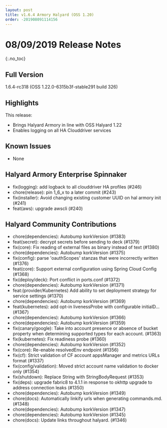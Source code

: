 ```yaml
---
layout: post
title: v1.6.4 Armory Halyard (OSS 1.20)
order: -201908091114156
---
```


# 08/09/2019 Release Notes
{:.no_toc}

## Full Version
1.6.4-rc318 (OSS 1.22.0-6315b3f-stable291 build 326)

## Highlights

This release: 
* Brings Halyard Armory in line with OSS Halyard 1.22
* Enables logging on all HA Clouddriver services


## Known Issues

- None

## Halyard Armory Enterprise Spinnaker
 - fix(logging): add logback to all clouddriver HA profiles (#246) 
 - chore(release): pin 1_6_x to a later commit (#243)
 - fix(installer): Avoid changing existing customer UUID on hal armory init (#241)
 - feat(aws): upgrade awscli (#240)

##  Halyard Community Contributions
 - chore(dependencies): Autobump korkVersion (#1383)
 - feat(secret): decrypt secrets before sending to deck (#1379)
 - fix(core): Fix reading of external files as binary instead of text (#1380)
 - chore(dependencies): Autobump korkVersion (#1375)
 - fix(config): parse 'oauthScopes' stanzas that were incorrectly written (#1376)
 - feat(core): Support external configuration using Spring Cloud Config (#1368)
 - fix(deploy/deck): Port conflict in ports.conf (#1372)
 - chore(dependencies): Autobump korkVersion (#1371)
 - feat:(provider/Kubernetes) Add ability to set deployment strategy for service settings (#1370)
 - chore(dependencies): Autobump korkVersion (#1369)
 - feat(kubernetes): add opt-in livenessProbe with configurable initialD… (#1367)
 - chore(dependencies): Autobump korkVersion (#1366)
 - chore(dependencies): Autobump korkVersion (#1359)
 - fix(canary/google): Take into account presence or absence of bucket property when determining supported types for each account. (#1363)
 - fix(kubernetes): Fix readiness probe (#1360)
 - chore(dependencies): Autobump korkVersion (#1352)
 - fix(core): Re-enable resolvedEnv endpoint (#1356)
 - fix(cf): Strict validation of CF account appsManager and metrics URLs format (#1337)
 - fix(config/validation): Moved strict account name validation to docker only (#1354)
 - fix(shutdown): Replace String with StringBodyRequest (#1353)
 - fix(deps): upgrade fabric8 to 4.1.1 in response to okhttp upgrade to address connection leaks (#1350)
 - chore(dependencies): Autobump korkVersion (#1349)
 - chore(docs): Automatically linkify urls when generating commands.md. (#1348)
 - chore(dependencies): Autobump korkVersion (#1347)
 - chore(dependencies): Autobump korkVersion (#1345)
 - chore(docs): Update links throughout halyard. (#1346)
